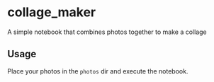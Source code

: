 # collage_maker
A simple notebook that combines photos together to make a collage

## Usage
Place your photos in the `photos` dir and execute the notebook.